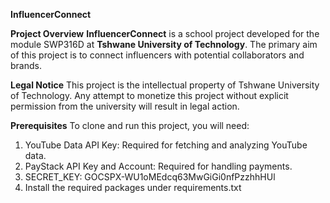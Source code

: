 **InfluencerConnect**

**Project Overview**
**InfluencerConnect** is a school project developed for the module SWP316D at **Tshwane University of Technology**. The primary aim of this project is to connect influencers with potential collaborators and brands.

**Legal Notice**
This project is the intellectual property of Tshwane University of Technology. Any attempt to monetize this project without explicit permission from the university will result in legal action.

**Prerequisites**
To clone and run this project, you will need:

1. YouTube Data API Key: Required for fetching and analyzing YouTube data.
2. PayStack API Key and Account: Required for handling payments.
3. SECRET_KEY: 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
4. Install the required packages under requirements.txt

